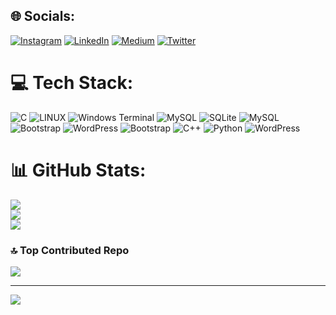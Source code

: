 
## 🌐 Socials:
[![Instagram](https://img.shields.io/badge/Instagram-%23E4405F.svg?logo=Instagram&logoColor=white)](https://instagram.com/https://www.instagram.com/madhav_sharma7755/) [![LinkedIn](https://img.shields.io/badge/LinkedIn-%230077B5.svg?logo=linkedin&logoColor=white)](https://linkedin.com/in/https://www.linkedin.com/in/madhavsharma12/) [![Medium](https://img.shields.io/badge/Medium-12100E?logo=medium&logoColor=white)](https://medium.com/@https://medium.com/@madhav032001) [![Twitter](https://img.shields.io/badge/Twitter-%231DA1F2.svg?logo=Twitter&logoColor=white)](https://twitter.com/https://twitter.com/MadhavS200) 

# 💻 Tech Stack:
![C](https://img.shields.io/badge/c-%2300599C.svg?style=for-the-badge&logo=c&logoColor=white) ![LINUX](https://img.shields.io/badge/Linux-FCC624?style=for-the-badge&logo=linux&logoColor=black) ![Windows Terminal](https://img.shields.io/badge/Windows%20Terminal-%234D4D4D.svg?style=for-the-badge&logo=windows-terminal&logoColor=white) ![MySQL](https://img.shields.io/badge/mysql-%2300000f.svg?style=for-the-badge&logo=mysql&logoColor=white) ![SQLite](https://img.shields.io/badge/sqlite-%2307405e.svg?style=for-the-badge&logo=sqlite&logoColor=white) ![MySQL](https://img.shields.io/badge/mysql-%2300000f.svg?style=for-the-badge&logo=mysql&logoColor=white) ![Bootstrap](https://img.shields.io/badge/bootstrap-%238511FA.svg?style=for-the-badge&logo=bootstrap&logoColor=white) ![WordPress](https://img.shields.io/badge/WordPress-%23117AC9.svg?style=for-the-badge&logo=WordPress&logoColor=white) ![Bootstrap](https://img.shields.io/badge/bootstrap-%238511FA.svg?style=for-the-badge&logo=bootstrap&logoColor=white) ![C++](https://img.shields.io/badge/c++-%2300599C.svg?style=for-the-badge&logo=c%2B%2B&logoColor=white) ![Python](https://img.shields.io/badge/python-3670A0?style=for-the-badge&logo=python&logoColor=ffdd54) ![WordPress](https://img.shields.io/badge/WordPress-%23117AC9.svg?style=for-the-badge&logo=WordPress&logoColor=white)
# 📊 GitHub Stats:
![](https://github-readme-stats.vercel.app/api?username=madhavsharma7&theme=dark&hide_border=false&include_all_commits=false&count_private=false)<br/>
![](https://github-readme-streak-stats.herokuapp.com/?user=madhavsharma7&theme=dark&hide_border=false)<br/>
![](https://github-readme-stats.vercel.app/api/top-langs/?username=madhavsharma7&theme=dark&hide_border=false&include_all_commits=false&count_private=false&layout=compact)

### 🔝 Top Contributed Repo
![](https://github-contributor-stats.vercel.app/api?username=madhavsharma7&limit=5&theme=dark&combine_all_yearly_contributions=true)

---
[![](https://visitcount.itsvg.in/api?id=madhavsharma7&icon=0&color=0)](https://visitcount.itsvg.in)

<!-- Proudly created with GPRM ( https://gprm.itsvg.in ) -->
